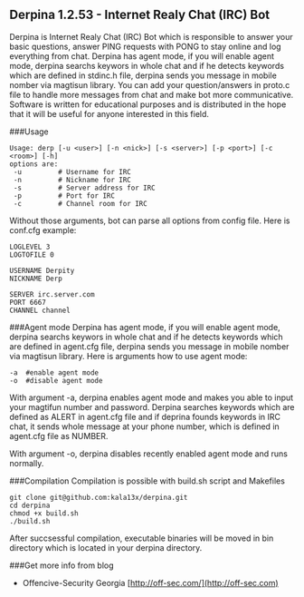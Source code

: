 ## Derpina 1.2.53 - Internet Realy Chat (IRC) Bot
Derpina is Internet Realy Chat (IRC) Bot which is responsible to answer your basic questions, answer PING requests with PONG to stay online and log everything from chat. Derpina has agent mode, if you will enable agent mode, derpina searchs keywors in whole chat and if he detects keywords which are defined in stdinc.h file, derpina sends you message in mobile nomber via magtisun library. You can add your question/answers in proto.c file to handle more messages from chat and make bot more communicative. Software is written for educational purposes and is distributed in the hope that it will be useful for anyone interested in this field.

###Usage
```
Usage: derp [-u <user>] [-n <nick>] [-s <server>] [-p <port>] [-c <room>] [-h]
options are:
 -u         # Username for IRC
 -n         # Nickname for IRC
 -s         # Server address for IRC
 -p         # Port for IRC
 -c         # Channel room for IRC
```
Without those arguments, bot can parse all options from config file. Here is conf.cfg example:
```
LOGLEVEL 3
LOGTOFILE 0

USERNAME Derpity
NICKNAME Derp

SERVER irc.server.com
PORT 6667
CHANNEL channel
```

###Agent mode
Derpina has agent mode, if you will enable agent mode, derpina searchs keywors in whole chat and if he detects keywords which are defined in agent.cfg file, derpina sends you message in mobile nomber via magtisun library.
Here is arguments how to use agent mode:
```
-a  #enable agent mode
-o  #disable agent mode
```

With argument -a, derpina enables agent mode and makes you able to input your magtifun number and password. Derpina searches keywords which are defined as ALERT in agent.cfg file and if deprina founds keywords in IRC chat, it sends whole message at your phone number, which is defined in agent.cfg file as NUMBER.

With argument -o, derpina disables recently enabled agent mode and runs normally.

###Compilation
Compilation is possible with build.sh script and Makefiles
```
git clone git@github.com:kala13x/derpina.git
cd derpina
chmod +x build.sh
./build.sh
```
After succsessful compilation, executable binaries will be moved in bin directory which is located in your derpina directory.

###Get more info from blog
- Offencive-Security Georgia [http://off-sec.com/](http://off-sec.com)
